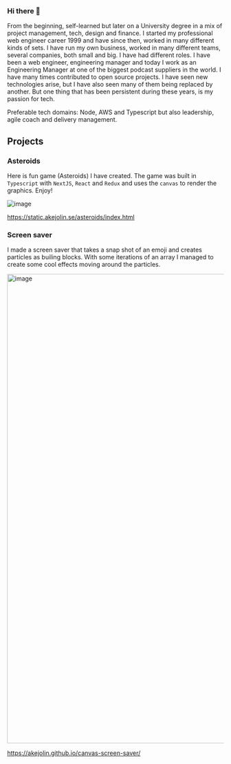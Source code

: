 ### Hi there 👋

From the beginning, self-learned but later on a University degree in a mix of project management, tech, design and finance. I started my professional web engineer career 1999 and have since then, worked in many different kinds of sets. I have run my own business, worked in many different teams, several companies, both small and big. I have had different roles. I have been a web engineer, engineering manager and today I work as an Engineering Manager at one of the biggest podcast suppliers in the world.
I have many times contributed to open source projects. I have seen new technologies arise, but I have also seen many of them being replaced by another. But one thing that has been persistent during these years, is my passion for tech.

Preferable tech domains: Node, AWS and Typescript but also leadership, agile coach and delivery management.

## Projects

### Asteroids

Here is fun game (Asteroids) I have created. The game was built in `Typescript` with `NextJS`, `React` and `Redux` and uses the `canvas` to render the graphics. Enjoy!

![image](https://github.com/akejolin/akejolin/assets/69710468/55bcf9da-c41a-4cb8-8dfa-2404d91a9146)

https://static.akejolin.se/asteroids/index.html

### Screen saver
I made a screen saver that takes a snap shot of an emoji and creates particles as builing blocks. With some iterations of an array I managed to create some cool effects moving around the particles. 

<img width="1092" alt="image" src="https://github.com/akejolin/akejolin/assets/69710468/abb96fb8-2ff9-4605-9b6a-393c7e38093d">

     
https://akejolin.github.io/canvas-screen-saver/
